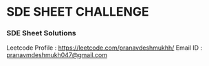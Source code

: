 # SDE SHEET CHALLENGE
### SDE Sheet Solutions
 Leetcode Profile : https://leetcode.com/pranavdeshmukhh/
 Email ID : pranavmdeshmukh047@gmail.com
